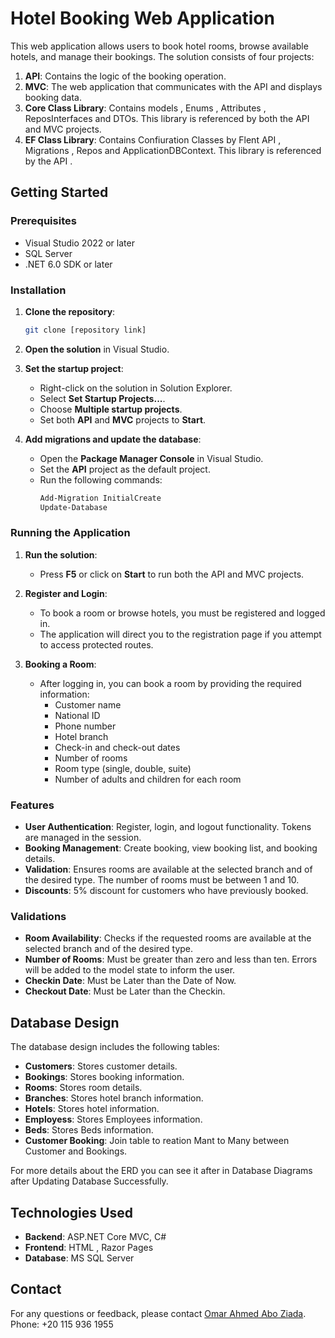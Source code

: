 # Hotel Booking Web Application

This web application allows users to book hotel rooms, browse available hotels, and manage their bookings. The solution consists of four projects:

1. **API**: Contains the logic of the booking operation.
2. **MVC**: The web application that communicates with the API and displays booking data.
3. **Core Class Library**: Contains models , Enums , Attributes , ReposInterfaces and DTOs. This library is referenced by both the API and MVC projects.
4. **EF Class Library**: Contains Confiuration Classes by Flent API , Migrations , Repos and ApplicationDBContext. This library is referenced by the API .

## Getting Started

### Prerequisites

- Visual Studio 2022 or later
- SQL Server
- .NET 6.0 SDK or later

### Installation

1. **Clone the repository**:
    ```sh
    git clone [repository link]
    ```

2. **Open the solution** in Visual Studio.

3. **Set the startup project**:
    - Right-click on the solution in Solution Explorer.
    - Select **Set Startup Projects...**.
    - Choose **Multiple startup projects**.
    - Set both **API** and **MVC** projects to **Start**.

4. **Add migrations and update the database**:
    - Open the **Package Manager Console** in Visual Studio.
    - Set the **API** project as the default project.
    - Run the following commands:
        ```sh
        Add-Migration InitialCreate
        Update-Database
        ```

### Running the Application

1. **Run the solution**:
    - Press **F5** or click on **Start** to run both the API and MVC projects.

2. **Register and Login**:
    - To book a room or browse hotels, you must be registered and logged in.
    - The application will direct you to the registration page if you attempt to access protected routes.

3. **Booking a Room**:
    - After logging in, you can book a room by providing the required information:
        - Customer name
        - National ID
        - Phone number
        - Hotel branch
        - Check-in and check-out dates
        - Number of rooms
        - Room type (single, double, suite)
        - Number of adults and children for each room

### Features

- **User Authentication**: Register, login, and logout functionality. Tokens are managed in the session.
- **Booking Management**: Create booking, view booking list, and booking details.
- **Validation**: Ensures rooms are available at the selected branch and of the desired type. The number of rooms must be between 1 and 10. 
- **Discounts**: 5% discount for customers who have previously booked.

### Validations

- **Room Availability**: Checks if the requested rooms are available at the selected branch and of the desired type.
- **Number of Rooms**: Must be greater than zero and less than ten. Errors will be added to the model state to inform the user.
- **Checkin Date**: Must be Later than the Date of Now.
- **Checkout Date**: Must be Later than the Checkin.



## Database Design

The database design includes the following tables:

- **Customers**: Stores customer details.
- **Bookings**: Stores booking information.
- **Rooms**: Stores room details.
- **Branches**: Stores hotel branch information.
- **Hotels**: Stores hotel information.
- **Employess**: Stores Employees information.
- **Beds**: Stores Beds information.
- **Customer Booking**: Join table to reation Mant to Many between Customer and Bookings.
  

For more details about the ERD you can see it after in Database Diagrams after Updating Database Successfully.

## Technologies Used

- **Backend**: ASP.NET Core MVC, C#
- **Frontend**: HTML , Razor Pages
- **Database**: MS SQL Server

## Contact

For any questions or feedback, please contact [Omar Ahmed Abo Ziada](mailto:o.ahmed9847@gmail.com).
Phone: +20 115 936 1955
